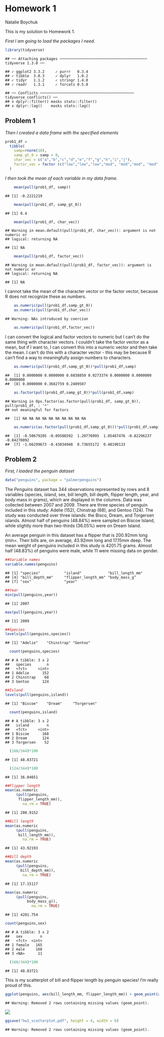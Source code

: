 Homework 1
================
Natalie Boychuk

This is my solution to Homework 1.

*First I am going to load the packages I need.*

``` r
library(tidyverse)
```

    ## ── Attaching packages ──────────────────────────────────────── tidyverse 1.3.0 ──

    ## ✓ ggplot2 3.3.2     ✓ purrr   0.3.4
    ## ✓ tibble  3.0.3     ✓ dplyr   1.0.2
    ## ✓ tidyr   1.1.2     ✓ stringr 1.4.0
    ## ✓ readr   1.3.1     ✓ forcats 0.5.0

    ## ── Conflicts ─────────────────────────────────────────── tidyverse_conflicts() ──
    ## x dplyr::filter() masks stats::filter()
    ## x dplyr::lag()    masks stats::lag()

## Problem 1

*Then I created a data frame with the specified elements*

``` r
prob1_df =
  tibble(
    samp=rnorm(10),
    samp_gt_0 = samp > 0,
    char_vec = c("a","b","c","d","e","f","g","h","i","j"),
    factor_vec = factor (c("low","low","low","mod", "mod","mod", "mod", "high","high","high"))
  )
```

*I then took the mean of each variable in my data frame.*

``` r
    mean(pull(prob1_df, samp))
```

    ## [1] -0.2221219

``` r
    mean(pull(prob1_df, samp_gt_0))
```

    ## [1] 0.4

``` r
    mean(pull(prob1_df, char_vec))
```

    ## Warning in mean.default(pull(prob1_df, char_vec)): argument is not numeric or
    ## logical: returning NA

    ## [1] NA

``` r
    mean(pull(prob1_df, factor_vec))
```

    ## Warning in mean.default(pull(prob1_df, factor_vec)): argument is not numeric or
    ## logical: returning NA

    ## [1] NA

I cannot take the mean of the character vector or the factor vector,
because R does not recognize these as numbers.

``` r
    as.numeric(pull(prob1_df,samp_gt_0)) 
    as.numeric(pull(prob1_df,char_vec))
```

    ## Warning: NAs introduced by coercion

``` r
    as.numeric(pull(prob1_df,factor_vec))
```

I can convert the logical and factor vectors to numeric but I can’t do
the same thing with character vectors. I couldn’t take the factor vector
as a mean, but if I want to, I can convert this into a numeric vector
and then take the mean. I can’t do this with a character vector - this
may be because R can’t find a way to meaningfully assign numbers to
characters.

``` r
    as.numeric(pull(prob1_df,samp_gt_0))*pull(prob1_df,samp)
```

    ##  [1] 0.0000000 0.0000000 0.6038850 0.9273374 0.0000000 0.0000000 0.0000000
    ##  [8] 0.0000000 0.3682759 0.2409507

``` r
    as.factor(pull(prob1_df,samp_gt_0))*pull(prob1_df,samp)
```

    ## Warning in Ops.factor(as.factor(pull(prob1_df, samp_gt_0)), pull(prob1_df, : '*'
    ## not meaningful for factors

    ##  [1] NA NA NA NA NA NA NA NA NA NA

``` r
    as.numeric(as.factor(pull(prob1_df,samp_gt_0)))*pull(prob1_df,samp)
```

    ##  [1] -0.50679205 -0.09586592  1.20776995  1.85467476 -0.82296237 -0.84270092
    ##  [7] -1.66299673 -0.43034948  0.73655172  0.48190133

## Problem 2

*First, I loaded the penguin dataset*

``` r
data("penguins", package = "palmerpenguins")
```

The *Penguins* dataset has 344 observations represented by rows and 8
variables (species, island, sex, bill length, bill depth, flipper
length, year, and body mass in grams), which are displayed in the
columns. Data was collected between 2007 and 2009. There are three
species of penguin included in this study: Adelie (152), Chinstrap (68),
and Gentoo (124). The study was conducted over three islands: the Bisco,
Dream, and Torgersen islands. Almost half of penguins (48.84%) were
sampled on Biscoe Island, while slightly more than two-thirds (36.05%)
were on Dream Island.

An average penguin in this dataset has a flipper that is 200.92mm long
(min=. Their bills are, on average, 43.92mm long and 17.15mm deep. The
mean weight of penguins included in this study is 4201.75 grams. Almost
half (48.83%) of penguins were male, while 11 were missing data on
gender.

``` r
##Variable names
variable.names(penguins)
```

    ## [1] "species"           "island"            "bill_length_mm"   
    ## [4] "bill_depth_mm"     "flipper_length_mm" "body_mass_g"      
    ## [7] "sex"               "year"

``` r
##Year 
min(pull(penguins,year))
```

    ## [1] 2007

``` r
max(pull(penguins,year))
```

    ## [1] 2009

``` r
##Species 
levels(pull(penguins,species))
```

    ## [1] "Adelie"    "Chinstrap" "Gentoo"

``` r
  count(penguins,species)
```

    ## # A tibble: 3 x 2
    ##   species       n
    ##   <fct>     <int>
    ## 1 Adelie      152
    ## 2 Chinstrap    68
    ## 3 Gentoo      124

``` r
##Island 
levels(pull(penguins,island))
```

    ## [1] "Biscoe"    "Dream"     "Torgersen"

``` r
  count(penguins,island)
```

    ## # A tibble: 3 x 2
    ##   island        n
    ##   <fct>     <int>
    ## 1 Biscoe      168
    ## 2 Dream       124
    ## 3 Torgersen    52

``` r
  (168/344)*100
```

    ## [1] 48.83721

``` r
  (124/344)*100
```

    ## [1] 36.04651

``` r
##Flipper length 
mean(as.numeric
     (pull(penguins,
      flipper_length_mm)), 
        na.rm = TRUE)
```

    ## [1] 200.9152

``` r
##Bill length 
mean(as.numeric
     (pull(penguins,
      bill_length_mm)),
        na.rm = TRUE)
```

    ## [1] 43.92193

``` r
##Bill depth 
mean(as.numeric
     (pull(penguins,
       bill_depth_mm)),
        na.rm = TRUE)
```

    ## [1] 17.15117

``` r
mean(as.numeric
     (pull(penguins,
          body_mass_g)),
            na.rm = TRUE)
```

    ## [1] 4201.754

``` r
count(penguins,sex)
```

    ## # A tibble: 3 x 2
    ##   sex        n
    ##   <fct>  <int>
    ## 1 female   165
    ## 2 male     168
    ## 3 <NA>      11

``` r
  (168/344)*100
```

    ## [1] 48.83721

This is my scatterplot of bill and flipper length by penguin species\!
I’m really proud of this.

``` r
ggplot(penguins, aes(bill_length_mm, flipper_length_mm)) + geom_point(aes(colour = species)) + ggtitle("Penguin Bill and Flipper Length in mm") + labs (y = "Flipper Length (mm)", x = "Bill Length (mm)")
```

    ## Warning: Removed 2 rows containing missing values (geom_point).

![](P8105_HW_files/figure-gfm/making%20my%20scatterplot%20and%20saving%20it-1.png)<!-- -->

``` r
ggsave("hw1_scatterplot.pdf", height = 4, width = 6)
```

    ## Warning: Removed 2 rows containing missing values (geom_point).
